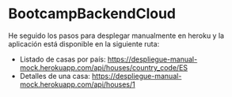 # BootcampBackendCloud
He seguido los pasos para desplegar manualmente en heroku y la aplicación está disponible en la siguiente ruta:
* Listado de casas por país: https://despliegue-manual-mock.herokuapp.com/api/houses/country_code/ES
* Detalles de una casa: https://despliegue-manual-mock.herokuapp.com/api/houses/1